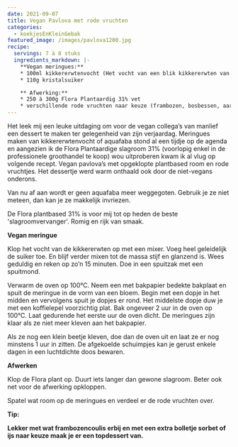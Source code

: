 ```yaml
---
date: 2021-09-07
title: Vegan Pavlova met rode vruchten
categories:
  - koekjesEnKleinGebak
featured_image: /images/pavlova1200.jpg
recipe:
  servings: 7 à 8 stuks
  ingredients_markdown: |-
    **Vegan meringues:**
    * 100ml kikkererwtenvocht (Het vocht van een blik kikkererwten van 400ml)    * 110g kristalsuiker

    ** Afwerking:**
    * 250 à 300g Flora Plantaardig 31% vet
    * verschillende rode vruchten naar keuze (frambozen, bosbessen, aardbeien,…)
---
```

Het leek mij een leuke uitdaging om voor de vegan collega’s van manlief een dessert te maken ter gelegenheid van zijn verjaardag.
Meringues maken van kikkererwtenvocht of aquafaba stond al een tijdje op de agenda en aangezien ik de Flora Plantaardige slagroom 31% (voorlopig enkel in de professionele groothandel te koop) wou uitproberen kwam ik al vlug op volgende recept.
Vegan pavlova’s met opgeklopte plantbased room en rode vruchtjes.
Het dessertje werd warm onthaald ook door de niet-vegans onderons.

Van nu af aan wordt er geen aquafaba meer weggegoten.
Gebruik je ze niet meteen, dan kan je ze makkelijk invriezen.

De Flora plantbased 31% is voor mij tot op heden de beste 'slagroomvervanger'. Romig en rijk van smaak.

<!--more-->

**Vegan meringue**

Klop het vocht van de kikkererwten op met een mixer.
Voeg heel geleidelijk de suiker toe.
En blijf verder mixen tot de massa stijf en glanzend is. Wees geduldig en reken op zo’n 15 minuten.
Doe in een spuitzak met een spuitmond.

Verwarm de oven op 100°C.
Neem een met bakpapier bedekte bakplaat en spuit de meringue in de vorm van een bloem.
Begin met een dopje in het midden en vervolgens spuit je dopjes er rond.
Het middelste dopje duw je met een koffielepel voorzichtig plat.
Bak ongeveer 2 uur in de oven op 100°C. Laat gedurende het eerste uur de oven dicht.
De meringues zijn klaar als ze niet meer kleven aan het bakpapier.

Als ze nog een klein beetje kleven, doe dan de oven uit en laat ze er nog minstens 1 uur in zitten.
De afgekoelde schuimpjes kan je gerust enkele dagen in een luchtdichte doos bewaren.

**Afwerken**

Klop de Flora plant op. Duurt iets langer dan gewone slagroom. Beter ook net voor de afwerking opkloppen.

Spatel wat room op de meringues en verdeel er de rode vruchten over.

<b>Tip: <b/>

Lekker met wat frambozencoulis erbij en met een extra bolletje sorbet of ijs naar keuze maak je er een topdessert van.


